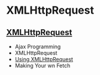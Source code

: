 # XMLHttpRequest

## [XMLHttpRequest](https://developer.mozilla.org/en-US/docs/Web/API/XMLHttpRequest)
* Ajax Programming
* XMLHttpRequest
* [Using XMLHttpRequest](https://developer.mozilla.org/en-US/docs/Web/API/XMLHttpRequest/Using_XMLHttpRequest)
* Making Your wn Fetch